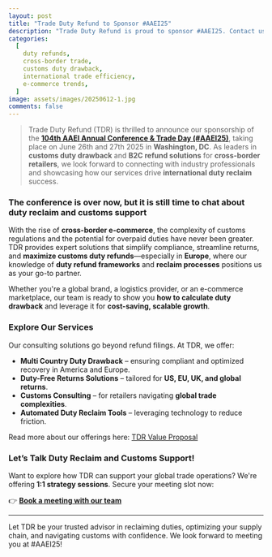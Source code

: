 ```yaml
---
layout: post
title: "Trade Duty Refund to Sponsor #AAEI25"
description: "Trade Duty Refund is proud to sponsor #AAEI25. Contact us to discuss customs duty drawback, B2C refund solutions, and cross-border strategies."
categories:
  [
    duty refunds,
    cross-border trade,
    customs duty drawback,
    international trade efficiency,
    e-commerce trends,
  ]
image: assets/images/20250612-1.jpg
comments: false
---
```


> Trade Duty Refund (TDR) is thrilled to announce our sponsorship of the [**104th AAEI Annual Conference & Trade Day (#AAEI25)**](https://aaei.org/2025-annual-conference-trade-day-2/), taking place on June 26th and 27th 2025 in **Washington, DC**. As leaders in **customs duty drawback** and **B2C refund solutions** for **cross-border retailers**, we look forward to connecting with industry professionals and showcasing how our services drive **international duty reclaim** success.

### The conference is over now, but it is still time to chat about duty reclaim and customs support

With the rise of **cross-border e-commerce**, the complexity of customs regulations and the potential for overpaid duties have never been greater. TDR provides expert solutions that simplify compliance, streamline returns, and **maximize customs duty refunds**—especially in **Europe**, where our knowledge of **duty refund frameworks** and **reclaim processes** positions us as your go-to partner.

Whether you're a global brand, a logistics provider, or an e-commerce marketplace, our team is ready to show you **how to calculate duty drawback** and leverage it for **cost-saving, scalable growth**.

### Explore Our Services

Our consulting solutions go beyond refund filings. At TDR, we offer:

- **Multi Country Duty Drawback** – ensuring compliant and optimized recovery in America and Europe.
- **Duty-Free Returns Solutions** – tailored for **US, EU, UK, and global returns**.
- **Customs Consulting** – for retailers navigating **global trade complexities**.
- **Automated Duty Reclaim Tools** – leveraging technology to reduce friction.

Read more about our offerings here: [TDR Value Proposal](https://tradedutyrefund.com?utm_source=Blog&utm_medium=Article&utm_campaign=20250612Article)

### Let’s Talk Duty Reclaim and Customs Support!

Want to explore how TDR can support your global trade operations? We're offering **1:1 strategy sessions**. Secure your meeting slot now:

👉 **[Book a meeting with our team](https://zcal.co/jmontpert/websitelink)**

---

Let TDR be your trusted advisor in reclaiming duties, optimizing your supply chain, and navigating customs with confidence. We look forward to meeting you at #AAEI25!
